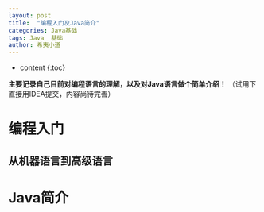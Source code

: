 ```yaml
---
layout: post
title:  "编程入门及Java简介"
categories: Java基础
tags: Java  基础
author: 希夷小道
---
```


* content
{:toc}

**主要记录自己目前对编程语言的理解，以及对Java语言做个简单介绍！**
（试用下直接用IDEA提交，内容尚待完善）




# 编程入门
## 从机器语言到高级语言


# Java简介
